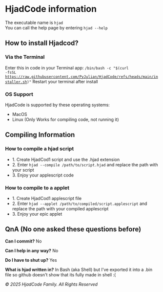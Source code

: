 # HjadCode information

The executable name is <code>hjad</code><br>
You can call the help page by entering <code>hjad --help</code>

## How to install Hjadcod?

### Via the Terminal
Enter this in code in your Terminal app: 
<code>/bin/bash -c "$(curl -fsSL https://raw.githubusercontent.com/PyJulian/HjadCode/refs/heads/main/installer.sh)"</code>
Restart your terminal after install

### OS Support
HjadCode is supported by these operating systems:
<ul>
  <li>MacOS</li>
  <li>Linux (Only Works for compiling code, not running it)</li>
</ul>

## Compiling Information
### How to compile a hjad script
<ul>
  <li>1. Create HjadCod1 script and use the .hjad extension</li>
  <li>2. Enter <code>hjad --compile /path/to/script.hjad</code> and replace the path with your script</li>
  <li>3. Enjoy your applescript code</li>
</ul>

### How to compile to a applet
<ul>
  <li>1. Create HjadCod1 applescript file</li>
  <li>2. Enter <code>hjad --applet /path/to/compiled/script.applescript</code> and replace the path with your compiled applescript</li>
  <li>3. Enjoy your epic applet</li>
</ul>

## QnA (No one asked these questions before)
**Can I commit?**
No

**Can I help in any way?**
No

**Do I have to shut up?**
Yes

**What is hjad written in?**
In Bash (aka Shell) but I've exported it into a .bin file so github doesn't show that its fully made in shell :(

_© 2025 HjadCode Family. All Rights Reserved_
